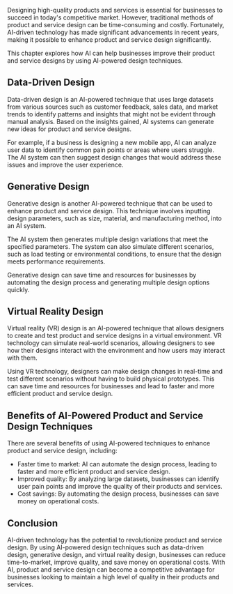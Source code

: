 
Designing high-quality products and services is essential for businesses to succeed in today's competitive market. However, traditional methods of product and service design can be time-consuming and costly. Fortunately, AI-driven technology has made significant advancements in recent years, making it possible to enhance product and service design significantly.

This chapter explores how AI can help businesses improve their product and service designs by using AI-powered design techniques.

Data-Driven Design
------------------

Data-driven design is an AI-powered technique that uses large datasets from various sources such as customer feedback, sales data, and market trends to identify patterns and insights that might not be evident through manual analysis. Based on the insights gained, AI systems can generate new ideas for product and service designs.

For example, if a business is designing a new mobile app, AI can analyze user data to identify common pain points or areas where users struggle. The AI system can then suggest design changes that would address these issues and improve the user experience.

Generative Design
-----------------

Generative design is another AI-powered technique that can be used to enhance product and service design. This technique involves inputting design parameters, such as size, material, and manufacturing method, into an AI system.

The AI system then generates multiple design variations that meet the specified parameters. The system can also simulate different scenarios, such as load testing or environmental conditions, to ensure that the design meets performance requirements.

Generative design can save time and resources for businesses by automating the design process and generating multiple design options quickly.

Virtual Reality Design
----------------------

Virtual reality (VR) design is an AI-powered technique that allows designers to create and test product and service designs in a virtual environment. VR technology can simulate real-world scenarios, allowing designers to see how their designs interact with the environment and how users may interact with them.

Using VR technology, designers can make design changes in real-time and test different scenarios without having to build physical prototypes. This can save time and resources for businesses and lead to faster and more efficient product and service design.

Benefits of AI-Powered Product and Service Design Techniques
------------------------------------------------------------

There are several benefits of using AI-powered techniques to enhance product and service design, including:

* Faster time to market: AI can automate the design process, leading to faster and more efficient product and service design.
* Improved quality: By analyzing large datasets, businesses can identify user pain points and improve the quality of their products and services.
* Cost savings: By automating the design process, businesses can save money on operational costs.

Conclusion
----------

AI-driven technology has the potential to revolutionize product and service design. By using AI-powered design techniques such as data-driven design, generative design, and virtual reality design, businesses can reduce time-to-market, improve quality, and save money on operational costs. With AI, product and service design can become a competitive advantage for businesses looking to maintain a high level of quality in their products and services.
